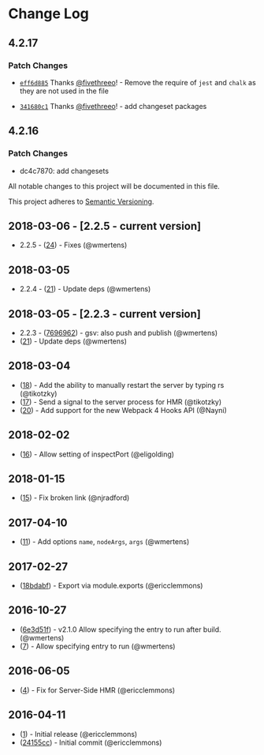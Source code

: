 # Change Log

## 4.2.17

### Patch Changes

- [`eff6d885`](https://github.com/jaredpalmer/razzle/commit/eff6d88545e0eef22b43b7426cd6d5437eadc341) Thanks [@fivethreeo](https://github.com/fivethreeo)! - Remove the require of `jest` and `chalk` as they are not used in the file

* [`341680c1`](https://github.com/jaredpalmer/razzle/commit/341680c1074131baac9940eb3b72a5a1b097c1e7) Thanks [@fivethreeo](https://github.com/fivethreeo)! - add changeset packages

## 4.2.16

### Patch Changes

- dc4c7870: add changesets

All notable changes to this project will be documented in this file.

This project adheres to [Semantic Versioning](http://semver.org/).

## 2018-03-06 - [2.2.5 - current version]

- 2.2.5 - ([24](https://github.com/ericclemmons/start-server-webpack-plugin/pull/24)) - Fixes (@wmertens)

## 2018-03-05

- 2.2.4 - ([21](https://github.com/ericclemmons/start-server-webpack-plugin/pull/21)) - Update deps (@wmertens)

## 2018-03-05 - [2.2.3 - current version]

- 2.2.3 - ([7696962](https://github.com/ericclemmons/start-server-webpack-plugin/commit/769696228460912178a982f8c2594d5376a2230e)) - gsv: also push and publish (@wmertens)
- ([21](https://github.com/ericclemmons/start-server-webpack-plugin/pull/21)) - Update deps (@wmertens)

## 2018-03-04

- ([18](https://github.com/ericclemmons/start-server-webpack-plugin/pull/18)) - Add the ability to manually restart the server by typing rs (@tikotzky)
- ([17](https://github.com/ericclemmons/start-server-webpack-plugin/pull/17)) - Send a signal to the server process for HMR (@tikotzky)
- ([20](https://github.com/ericclemmons/start-server-webpack-plugin/pull/20)) - Add support for the new Webpack 4 Hooks API (@Nayni)

## 2018-02-02

- ([16](https://github.com/ericclemmons/start-server-webpack-plugin/pull/16)) - Allow setting of inspectPort (@eligolding)

## 2018-01-15

- ([15](https://github.com/ericclemmons/start-server-webpack-plugin/pull/15)) - Fix broken link (@njradford)

## 2017-04-10

- ([11](https://github.com/ericclemmons/start-server-webpack-plugin/pull/11)) - Add options `name`, `nodeArgs`, `args` (@wmertens)

## 2017-02-27

- ([18bdabf](https://github.com/ericclemmons/start-server-webpack-plugin/commit/18bdabf3b76a4a938c4b843193642925b4ab8e0b)) - Export via module.exports (@ericclemmons)

## 2016-10-27

- ([6e3d51f](https://github.com/ericclemmons/start-server-webpack-plugin/commit/6e3d51f3029aa5d7d6774a8cc90ec2c3cc13f3c7)) - v2.1.0 Allow specifying the entry to run after build. (@wmertens)
- ([7](https://github.com/ericclemmons/start-server-webpack-plugin/pull/7)) - Allow specifying entry to run (@wmertens)

## 2016-06-05

- ([4](https://github.com/ericclemmons/start-server-webpack-plugin/pull/4)) - Fix for Server-Side HMR (@ericclemmons)

## 2016-04-11

- ([1](https://github.com/ericclemmons/start-server-webpack-plugin/pull/1)) - Initial release (@ericclemmons)
- ([24155cc](https://github.com/ericclemmons/start-server-webpack-plugin/commit/24155cc7cb93d7719aaec52c5cab22929d6fa882)) - Initial commit (@ericclemmons)
